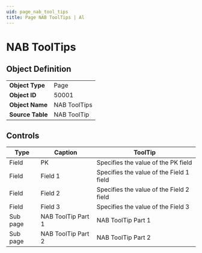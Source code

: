 ```yaml
---
uid: page_nab_tool_tips
title: Page NAB ToolTips | Al
---
```

# NAB ToolTips

## Object Definition

<table>
<tr><td><b>Object Type</b></td><td>Page</td></tr>
<tr><td><b>Object ID</b></td><td>50001</td></tr>
<tr><td><b>Object Name</b></td><td>NAB ToolTips</td></tr>
<tr><td><b>Source Table</b></td><td>NAB ToolTip</td></tr>
</table>

## Controls

| Type | Caption | ToolTip |
| ---- | ------- | ----------- |
| Field | PK | Specifies the value of the PK field |
| Field | Field 1 | Specifies the value of the Field 1 field |
| Field | Field 2 | Specifies the value of the Field 2 field |
| Field | Field 3 | Specifies the value of the Field 3 |
| Sub page | NAB ToolTip Part 1 | NAB ToolTip Part 1 |
| Sub page | NAB ToolTip Part 2 | NAB ToolTip Part 2 |
